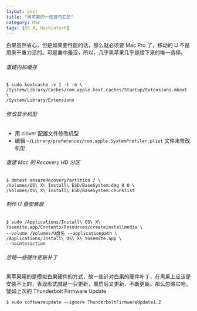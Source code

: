 ```yaml
---
layout: post
title: "黑苹果的一些技巧汇总"
category: Mac
tags: [OS X, Hackintosh]
---
```


白果虽然省心，但是如果要性能的话，那么就必须要 Mac Pro 了，移动的 U 不是用来干重力活的。可是囊中羞涩，所以，几乎黑苹果几乎是接下来的唯一选择。

###### 重建内核缓存

    $ sudo kextcache -v 1 -t -m \
    /System/Library/Caches/com.apple.kext.caches/Startup/Extensions.mkext \
    /System/Library/Extensions

<!-- more -->
###### 修改显示机型

- 用 clover 配置文件修改机型
- 编辑 `~/Library/preferences/com.apple.SystemProfiler.plist` 文件来修改机型

###### 重建 Mac 的 Recovery HD 分区

    $ dmtest ensureRecoveryPartition / \
    /Volumes/OS\ X\ Install\ ESD/BaseSystem.dmg 0 0 \
    /Volumes/OS\ X\ Install\ ESD/BaseSystem.chunklist

###### 制作 U 盘安装盘

    $ sudo /Applications/Install\ OS\ X\ Yosemite.app/Contents/Resources/createinstallmedia \
    --volume /Volumes/U盘名 --applicationpath \
    /Applications/Install\ OS\ X\ Yosemite.app \
    --nointeraction

###### 忽略一些硬件更新补丁

黑苹果用的是模拟白果硬件的方式，故一些针对白果的硬件补丁，在黑果上应该是安装不上的，表现形式就是一只更新，重启后又更新，不断更新。那么忽略它吧，譬如上次的 Thunderbolt Firmware Update

    $ sudo softwareupdate --ignore ThunderboltFirmwareUpdate1.2
